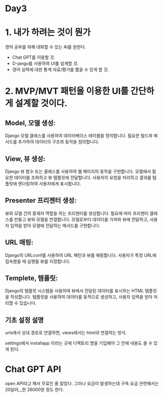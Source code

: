 
Day3
=====

# 1. 내가 하려는 것이 뭔가
영어 공부를 위해 대화할 수 있는 AI를 원한다.
- Chat GPT를 이용할 것.
- D-jango를 사용하여 UI를 설계할 것.
- 영어 실력에 대한 통계 자료/평가를 뽑을 수 있게 할 것.


# 2. MVP/MVT 패턴을 이용한 UI를 간단하게 설계할 것이다.
## Model, 모델 생성:
Django 모델 클래스를 사용하여 데이터베이스 테이블을 정의합니다.
필요한 필드와 메서드를 추가하여 데이터의 구조와 동작을 정의합니다.
## View, 뷰 생성:
Django 뷰 함수 또는 클래스를 사용하여 웹 페이지의 동작을 구현합니다.
모델에서 필요한 데이터를 조회하고 뷰 템플릿에 전달합니다.
사용자의 요청을 처리하고 결과를 템플릿에 렌더링하여 사용자에게 표시합니다.
## Presenter 프리젠터 생성:
뷰와 모델 간의 중재자 역할을 하는 프리젠터를 생성합니다.
필요에 따라 프리젠터 클래스를 만들고 뷰와 모델을 연결합니다.
모델로부터 데이터를 가져와 뷰에 전달하고, 사용자 입력을 받아 모델에 전달하는 메서드를 구현합니다.
## URL 매핑:
Django의 URLconf를 사용하여 URL 패턴과 뷰를 매핑합니다.
사용자가 특정 URL에 접속했을 때 실행될 뷰를 지정합니다.
## Templete, 템플릿:
Django의 템플릿 시스템을 사용하여 뷰에서 전달된 데이터를 표시하는 HTML 템플릿을 작성합니다.
템플릿을 사용하여 데이터를 동적으로 생성하고, 사용자 입력을 받아 처리할 수 있습니다.


## 기초 설정 설명
urls에서 상대 경로로 연결하면, views에서는 html과 연결하는 방식.

settings에서 installapp 이라는 곳에 디렉토리 명을 기입해야 그 안에 내용도 쓸 수 있게 된다.

# Chat GPT API
open API라고 해서 무료인 줄 알았다. 그러나 요금이 발생하는데 구독 요금 관련해서는 20달러,,,한 26000원 정도 한다.
